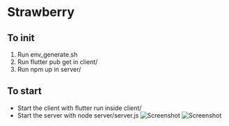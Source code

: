# Strawberry
## To init
1. Run env_generate.sh
2. Run flutter pub get in client/
3. Run npm up in server/
## To start
- Start the client with flutter run inside client/
- Start the server with node server/server.js
![Screenshot](https://user-images.githubusercontent.com/34992730/192601563-6fe2796b-fa9d-498b-b3eb-cfa53c596b73.png)
![Screenshot](https://user-images.githubusercontent.com/34992730/192601704-6eb3287f-1313-4226-874b-d1ca4b3ad0fa.png)
